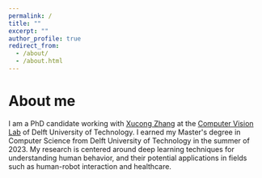 ```yaml
---
permalink: /
title: ""
excerpt: ""
author_profile: true
redirect_from: 
  - /about/
  - /about.html
---
```


About me
=====
I am a PhD candidate working with [Xucong Zhang](https://www.ccmitss.com/zhang) at the [Computer Vision Lab](https://www.tudelft.nl/ewi/over-de-faculteit/afdelingen/intelligent-systems/pattern-recognition-bioinformatics/computer-vision-lab/) of Delft University of Technology. I earned my Master's degree in Computer Science from Delft University of Technology in the summer of 2023. My research is centered around deep learning techniques for understanding human behavior, and their potential applications in fields such as human-robot interaction and healthcare.
